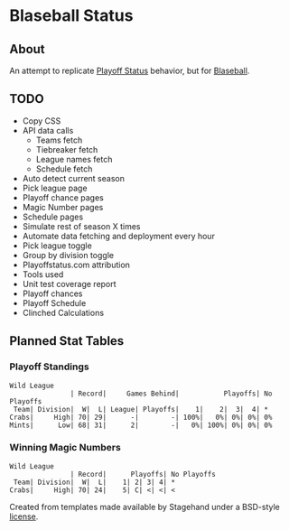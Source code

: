 # Blaseball Status
## About
An attempt to replicate [Playoff Status](http://playoffstatus.com)
 behavior, but for [Blaseball](https://blaseball.com).

## TODO
* Copy CSS
* API data calls
  * Teams fetch
  * Tiebreaker fetch
  * League names fetch
  * Schedule fetch
* Auto detect current season
* Pick league page
* Playoff chance pages
* Magic Number pages
* Schedule pages
* Simulate rest of season X times
* Automate data fetching and deployment every hour
* Pick league toggle
* Group by division toggle
* Playoffstatus.com attribution
* Tools used
* Unit test coverage report
* Playoff chances
* Playoff Schedule
* Clinched Calculations

## Planned Stat Tables
### Playoff Standings
```
Wild League
               | Record|     Games Behind|           Playoffs| No Playoffs
 Team| Division|  W|  L| League| Playoffs|    1|    2|  3|  4| *
Crabs|     High| 70| 29|      -|        -| 100%|   0%| 0%| 0%| 0%
Mints|      Low| 68| 31|      2|        -|   0%| 100%| 0%| 0%| 0%
```

### Winning Magic Numbers
```
Wild League
               | Record|      Playoffs| No Playoffs
 Team| Division|  W|  L|    1| 2| 3| 4| *
Crabs|     High| 70| 24|    5| C| <| <| <
```



Created from templates made available by Stagehand under a BSD-style
[license](https://github.com/dart-lang/stagehand/blob/master/LICENSE).
